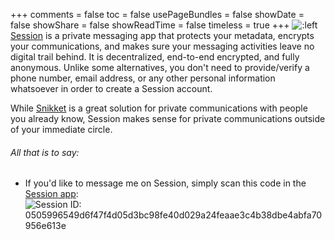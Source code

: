 +++
comments = false
toc = false
usePageBundles = false
showDate = false
showShare = false
showReadTime = false
timeless = true
+++
![:left](/logos/session.png)[Session](https://getsession.org/) is a private messaging app that protects your metadata, encrypts your communications, and makes sure your messaging activities leave no digital trail behind. It is decentralized, end-to-end encrypted, and fully anonymous. Unlike some alternatives, you don't need to provide/verify a phone number, email address, or any other personal information whatsoever in order to create a Session account.

While [Snikket](/xmpp/) is a great solution for private communications with people you already know, Session makes sense for private communications outside of your immediate circle.

###### All that is to say:
- If you'd like to message me on Session, simply scan this code in the [Session app](https://getsession.org/download):
![Session ID: 0505996549d6f47f4d05d3bc98fe40d029a24feaae3c4b38dbe4abfa70956e613e](/images/session_qr.png)





